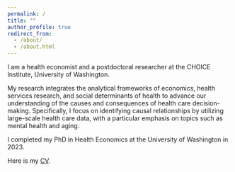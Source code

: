 ```yaml
---
permalink: /
title: ""
author_profile: true
redirect_from: 
  - /about/
  - /about.html
---
```

I am a health economist and a postdoctoral researcher at the CHOICE Institute, University of Washington.

My research integrates the analytical frameworks of economics, health services research, and social determinants of health to advance our understanding of the causes and consequences of health care decision-making. Specifically, I focus on identifying causal relationships by utilizing large-scale health care data, with a particular emphasis on topics such as mental health and aging.

I completed my PhD in Health Economics at the University of Washington in 2023.

Here is my [CV](CV_DLee.pdf).
